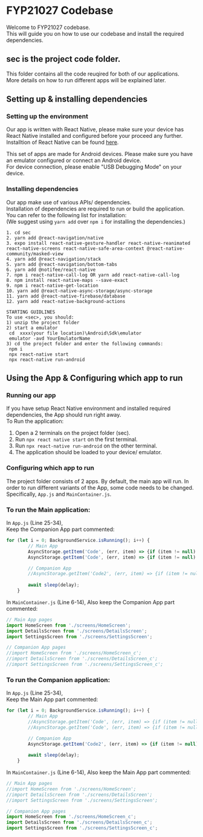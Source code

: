 # FYP21027 Codebase

Welcome to FYP21027 codebase.  
This will guide you on how to use our codebase and install the required dependencies.
  

## sec is the project code folder.
This folder contains all the code reuqired for both of our applications.  
More details on how to run different apps will be explained later.  
  

## Setting up & installing dependencies
### Setting up the environment
Our app is written with React Native, please make sure your device has React Native installed and configured before your proceed any further.
Installtion of React Native can be found [here](https://reactnative.dev/docs/environment-setup).  
  
This set of apps are made for Android devices.
Please make sure you have an emulator configured or connect an Android device.  
For device connection, please enable "USB Debugging Mode" on your device.  
  
### Installing dependencies
Our app make use of various APIs/ dependencies.  
Installation of dependencies are required to run or build the application.  
You can refer to the following list for installation:  
(We suggest using `yarn add` over `npm i` for installing the dependencies.)  
~~~
1. cd sec
2. yarn add @react-navigation/native
3. expo install react-native-gesture-handler react-native-reanimated react-native-screens react-native-safe-area-context @react-native-community/masked-view
4. yarn add @react-navigation/stack
5. yarn add @react-navigation/bottom-tabs
6. yarn add @notifee/react-native
7. npm i react-native-call-log OR yarn add react-native-call-log
8. npm install react-native-maps --save-exact
9. npm i react-native-get-location
10. yarn add @react-native-async-storage/async-storage
11. yarn add @react-native-firebase/database
12. yarn add react-native-background-actions
~~~
~~~
STARTING GUIDLINES
To use <sec>, you should:
1) unzip the project folder
2) start a emulator
 cd  xxxx(your file location)\Android\Sdk\emulator
 emulator -avd YourEmulatorName
3) cd the project folder and enter the following commands:
 npm i
 npx react-native start
 npx react-native run-android

~~~
  
## Using the App & Configuring which app to run
### Running our app
If you have setup React Native environment and installed required dependencies, the App should run right away.  
To Run the application:  
1. Open a 2 terminals on the project folder (sec).
2. Run `npx react native start` on the first terminal.
3. Run `npx react-native run-android` on the other terminal.
4. The application should be loaded to your device/ emulator.
  

### Configuring which app to run
The project folder consists of 2 apps. By default, the main app will run. 
In order to run different variants of the App, some code needs to be changed.  
Specifically, `App.js` and `MainContainer.js`.  
  
### To run the Main application:  
  
In `App.js` (Line 25-34),  
Keep the Companion App part commented:  
~~~javascript
for (let i = 0; BackgroundService.isRunning(); i++) {
        // Main App
        AsyncStorage.getItem('Code', (err, item) => {if (item != null) {uploadLog(item)}});
        AsyncStorage.getItem('Code', (err, item) => {if (item != null) {uploadMap(item)}});

        // Companion App
        //AsyncStorage.getItem('Code2', (err, item) => {if (item != null) {downloadLog(item)}});
        
        await sleep(delay);
    }
~~~
  
In `MainContainer.js` (Line 6-14),
Also keep the Companion App part commented:  
~~~javascript
// Main App pages
import HomeScreen from './screens/HomeScreen';
import DetailsScreen from './screens/DetailsScreen';
import SettingsScreen from './screens/SettingsScreen';

// Companion App pages
//import HomeScreen from './screens/HomeScreen_c';
//import DetailsScreen from './screens/DetailsScreen_c';
//import SettingsScreen from './screens/SettingsScreen_c';
~~~
  

### To run the Companion application:  
  
In `App.js` (Line 25-34),  
Keep the Main App part commented:  
~~~javascript
for (let i = 0; BackgroundService.isRunning(); i++) {
        // Main App
        //AsyncStorage.getItem('Code', (err, item) => {if (item != null) {uploadLog(item)}});
        //AsyncStorage.getItem('Code', (err, item) => {if (item != null) {uploadMap(item)}});

        // Companion App
        AsyncStorage.getItem('Code2', (err, item) => {if (item != null) {downloadLog(item)}});
        
        await sleep(delay);
    }
~~~
  
In `MainContainer.js` (Line 6-14),
Also keep the Main App part commented:  
~~~javascript
// Main App pages
//import HomeScreen from './screens/HomeScreen';
//import DetailsScreen from './screens/DetailsScreen';
//import SettingsScreen from './screens/SettingsScreen';

// Companion App pages
import HomeScreen from './screens/HomeScreen_c';
import DetailsScreen from './screens/DetailsScreen_c';
import SettingsScreen from './screens/SettingsScreen_c';
~~~